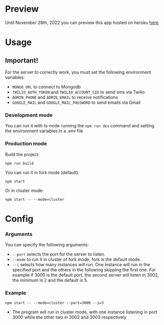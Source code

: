 # Preview
Until November 28th, 2022 you can preview this app hosted on heroku [here](https://forcoderhouse.herokuapp.com/)
# Usage

## Important!

For the server to correctly work, you must set the following environment variables:

- `MONGO_URL` to connect to Mongodb
- `TWILIO_AUTH_TOKEN` and `TWILIO_ACCOUNT_SID` to send sms via Twilio
- `ADMIN_PHONE` and `ADMIN_EMAIL` to receive notifications
- `GOOGLE_MAIL` and `GOOGLE_MAIL_PASSWORD` to send emails via Gmail

### Development mode
You can run it with ts-node running the `npm run dev` command and setting the environment variables in a .env file
### Production mode

Build the project:

    npm run build

You can run it in fork mode (default):

    npm start

Or in cluster mode:

    npm start -- --mode=cluster

# Config

### Arguments

You can specify the following arguments:

- `--port` selects the port for the server to listen.
- `--mode` to run it in cluster of fork mode, fork is the default mode.
- `--i` selects how many instances will run. One instance will run in the specified port and the others in the following skipping the first one. For example if 3000 is the default port, the second server will listen in 3002, the minimum is 2 and the default is 5.

### Example

    npm start -- --mode=cluster --port=3000 --i=3

- The program will run in cluster mode, with one instance listening in port 3000 while the other two in 3002 and 3003 respectively
